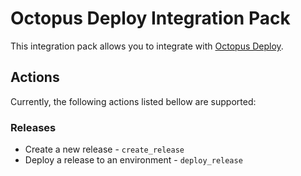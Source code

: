 # Octopus Deploy Integration Pack

This integration pack allows you to integrate with
[Octopus Deploy](http://octopusdeploy.com/).

## Actions

Currently, the following actions listed bellow are supported:

### Releases

* Create a new release - `create_release`
* Deploy a release to an environment - `deploy_release`


